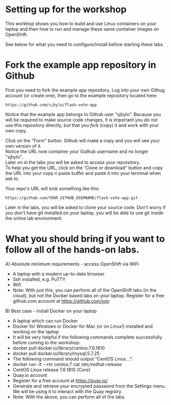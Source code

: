 # Setting up for the workshop

This workhop shows you how to build and use Linux containers on your laptop and then how to run and manage these same container images on OpenShift.

See below for what you need to configure/install before starting these labs.

# Fork the example app repository in Github

First you need to fork the example app repository.  Log into your own Githug account (or create one), then go to the example repository located here:

```
https://github.com/sjbylo/flask-vote-app 
```
Notice that the example app belongs to Github user "sjbylo".  Because you will be required to make source code changes, 
it is important you *do not* use this repository directly, but that you _fork_ 
(copy) it and work with your own copy.

Click on the "Form" button.  Github will make a copy and you will see your own version of it.  
Notice the URL now container your Guthub username and no longer "sjbylo".  
Later on in the labs you will be asked to access your repoisitory.  
To help you get the URL, click on the 'Clone or download" button and copy the URL 
into your copy n paste buffer and paste it into your terminal when ask to.

Your repo's URL will look something like this:

```
https://github.com/YOUR_GITHUB_USERNAME/flask-vote-app.git
```

Later in the labs, you will be asked to clone your source code.  Don't worry if you don't have git installed on your 
laptop, you will be able to use git inside the online lab environment.


# What you should bring if you want to follow all of the hands-on labs.

A) Absolute minimum requirements - access OpenShift via WiFi  
- A laptop with a modern up-to-date browser
- Ssh installed, e.g. PuTTY
- Wifi 
- Note: With just this, you can perform all of the OpenShift labs (in the cloud), but not the Docker based labs on your laptop. 
Register for a free github.com account at https://github.com/join 

B) Best case - install Docker on your laptop 
- A laptop which can run Docker 
- Docker for Windows or Docker for Mac (or on Linux!) installed and working on the laptop 
- It will be very helpful if the following commands complete successfully before coming to the workshop:
- docker pull docker.io/library/centos:7.6.1810 
- docker pull docker.io/library/mysql:5.7.25 
- The following command should output “CentOS Linux…”:
- docker run -it --rm centos:7 cat /etc/redhat-release
- CentOS Linux release 7.6.1810 (Core) 
- Quay.io account 
- Register for a free account at https://quay.io/
- Generate and retrieve your encrypted password from the Settings menu. We will be using it to interact with the Quay registry. 
- Note: With the above, you can perform all of the labs. 

